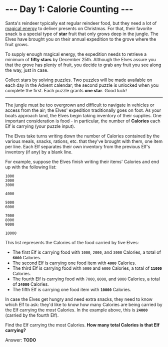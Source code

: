 # --- Day 1: Calorie Counting ---

Santa's reindeer typically eat regular reindeer food, but they need a lot of [magical energy](https://adventofcode.com/2018/day/25) to deliver presents on Christmas. For that, their favorite snack is a special type of **star** fruit that only grows deep in the jungle. The Elves have brought you on their annual expedition to the grove where the fruit grows.

To supply enough magical energy, the expedition needs to retrieve a minimum of **fifty stars** by December 25th. Although the Elves assure you that the grove has plenty of fruit, you decide to grab any fruit you see along the way, just in case.

Collect stars by solving puzzles. Two puzzles will be made available on each day in the Advent calendar; the second puzzle is unlocked when you complete the first. Each puzzle grants **one star**. Good luck!

---

The jungle must be too overgrown and difficult to navigate in vehicles or access from the air; the Elves' expedition traditionally goes on foot. As your boats approach land, the Elves begin taking inventory of their supplies. One important consideration is food - in particular, the number of **Calories** each Elf is carrying (your puzzle input).

The Elves take turns writing down the number of Calories contained by the various meals, snacks, rations, etc. that they've brought with them, one item per line. Each Elf separates their own inventory from the previous Elf's inventory (if any) by a blank line.

For example, suppose the Elves finish writing their items' Calories and end up with the following list:

    1000
    2000
    3000

    4000

    5000
    6000

    7000
    8000
    9000

    10000

This list represents the Calories of the food carried by five Elves:
- The first Elf is carrying food with `1000`, `2000`, and `3000` Calories, a total of **`6000`** Calories.
- The second Elf is carrying one food item with **`4000`** Calories.
- The third Elf is carrying food with `5000` and `6000` Calories, a total of **`11000`** Calories.
- The fourth Elf is carrying food with `7000`, `8000`, and `9000` Calories, a total of **`24000`** Calories.
- The fifth Elf is carrying one food item with **`10000`** Calories.

In case the Elves get hungry and need extra snacks, they need to know which Elf to ask: they'd like to know how many Calories are being carried by the Elf carrying the *most* Calories. In the example above, this is **`24000`** (carried by the fourth Elf).

Find the Elf carrying the most Calories. **How many total Calories is that Elf carrying?**

Answer: **TODO**